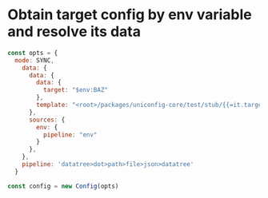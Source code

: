 # Obtain target config by env variable and resolve its data

```javascript
const opts = {
  mode: SYNC,
    data: {
      data: {
        data: {
          target: "$env:BAZ"
        },
        template: "<root>/packages/uniconfig-core/test/stub/{{=it.target}}.json"
      },
      sources: {
        env: {
          pipeline: "env"
        }
      },
    },
    pipeline: 'datatree>dot>path>file>json>datatree'
  }

const config = new Config(opts)
```
